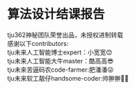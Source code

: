 # 算法设计结课报告
tju362神秘团队荣誉出品，未授权进制转载  
感谢以下contributors:  
tju未来人工智能博士expert：小宽宽😊  
tju未来人工智能大牛master：酷高高😎    
tju未来苦逼码农code-farmer:肥潘潘😜    
tju未来软工靓仔handsome-coder:帅翀翀💪😛

